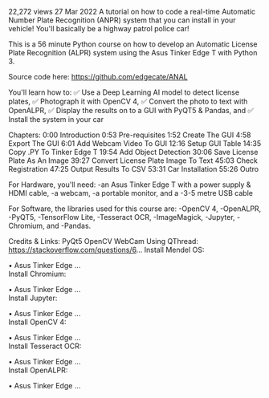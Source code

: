 22,272 views  27 Mar 2022
A tutorial on how to code a real-time Automatic Number Plate Recognition (ANPR) system that you can install in your vehicle! You'll basically be a highway patrol police car!

This is a 56 minute Python course on how to develop an Automatic License Plate Recognition (ALPR) system using the Asus Tinker Edge T with Python 3.

Source code here: https://github.com/edgecate/ANAL

You'll learn how to:
✅ Use a Deep Learning AI model to detect license plates, 
✅ Photograph it with OpenCV 4, 
✅ Convert the photo to text with OpenALPR,
✅ Display the results on to a GUI with PyQT5 & Pandas, and
✅ Install the system in your car

Chapters:
0:00 Introduction
0:53 Pre-requisites
1:52 Create The GUI
4:58 Export The GUI
6:01 Add Webcam Video To GUI
12:16 Setup GUI Table
14:35 Copy .PY To Tinker Edge T
19:54 Add Object Detection
30:06 Save License Plate As An Image
39:27 Convert License Plate Image To Text
45:03 Check Registration
47:25 Output Results To CSV
53:31 Car Installation
55:26 Outro

For Hardware, you'll need:
-an Asus Tinker Edge T with a power supply & HDMI cable,
-a webcam,
-a portable monitor, and a
-3-5 metre USB cable

For Software, the libraries used for this course are: 
-OpenCV 4, 
-OpenALPR, 
-PyQT5, 
-TensorFlow Lite, 
-Tesseract OCR, 
-ImageMagick, 
-Jupyter, 
-Chromium, and 
-Pandas.

Credits & Links:
PyQt5 OpenCV WebCam Using QThread: https://stackoverflow.com/questions/6...
Install Mendel OS:   

 • Asus Tinker Edge ...  
Install Chromium:   

 • Asus Tinker Edge ...  
Install Jupyter:   

 • Asus Tinker Edge ...  
Install OpenCV 4:   

 • Asus Tinker Edge ...  
Install Tesseract OCR:   

 • Asus Tinker Edge ...  
Install OpenALPR:   

 • Asus Tinker Edge ...  